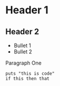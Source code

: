 # Header 1

## Header 2

* Bullet 1
* Bullet 2

Paragraph One

```
puts "this is code"
if this then that
```
